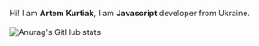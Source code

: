Hi! I am <b>Artem Kurtiak</b>, I am <b>Javascript</b> developer from Ukraine.
<br />
<br />
![Anurag's GitHub stats](https://github-readme-stats.vercel.app/api?username=ArtemKurtiak&count_private=true&theme=dracula)
